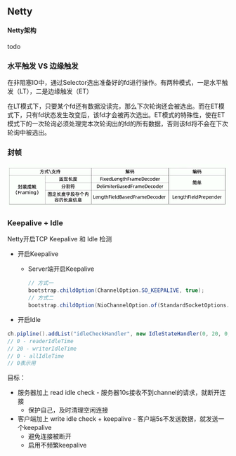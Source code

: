 ## Netty

#### Netty架构

todo

### 水平触发 VS 边缘触发

在非阻塞IO中，通过Selector选出准备好的fd进行操作。有两种模式，一是水平触发（LT），二是边缘触发（ET）

在LT模式下，只要某个fd还有数据没读完，那么下次轮询还会被选出。而在ET模式下，只有fd状态发生改变后，该fd才会被再次选出。ET模式的特殊性，使在ET模式下的一次轮询必须处理完本次轮询出的fd的所有数据，否则该fd将不会在下次轮询中被选出。

### 封帧

<img src="assets/image-20210925221358755.png" alt="image-20210925221358755" style="zoom:80%;" />

### Keepalive + Idle

Netty开启TCP Keepalive 和 Idle 检测

- 开启Keepalive
  
  - Server端开启Keepalive 
    
    ```java
    // 方式一
    bootstrap.childOption(ChannelOption.SO_KEEPALIVE, true);
    // 方式二
    bootstrap.childOption(NioChannelOption.of(StandardSocketOptions.SO_KEEPALIVE), true);
    ```

- 开启Idle

```java
ch.pipline().addList("idleCheckHandler", new IdleStateHandler(0, 20, 0, TimeUnit.SECONDS));
// 0 - readerIdleTime
// 20 - writerIdleTime
// 0 - allIdleTime
// 0表示用 
```

目标：

- 服务器加上 read idle check - 服务器10s接收不到channel的请求，就断开连接
  - 保护自己，及时清理空闲连接
- 客户端加上 write idle check + keepalive - 客户端5s不发送数据，就发送一个keepalive
  - 避免连接被断开
  - 启用不频繁keepalive
